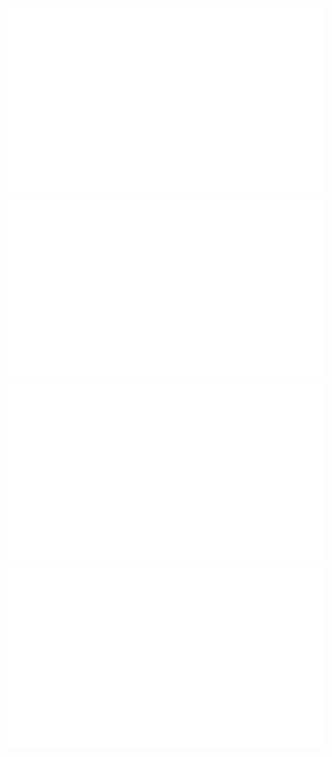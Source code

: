 <div align="center">
  <img src="https://github.com/aadit2805/github-stats/blob/master/generated/overview.svg#gh-dark-mode-only" />
  <img src="https://github.com/aadit2805/github-stats/blob/master/generated/languages.svg#gh-dark-mode-only" />
  <img src="https://github.com/aadit2805/github-stats/blob/master/generated/overview.svg#gh-dark-mode-only#gh-light-mode-only" />
  <img src="https://github.com/aadit2805/github-stats/blob/master/generated/languages.svg#gh-dark-mode-only#gh-light-mode-only" />
</div>

